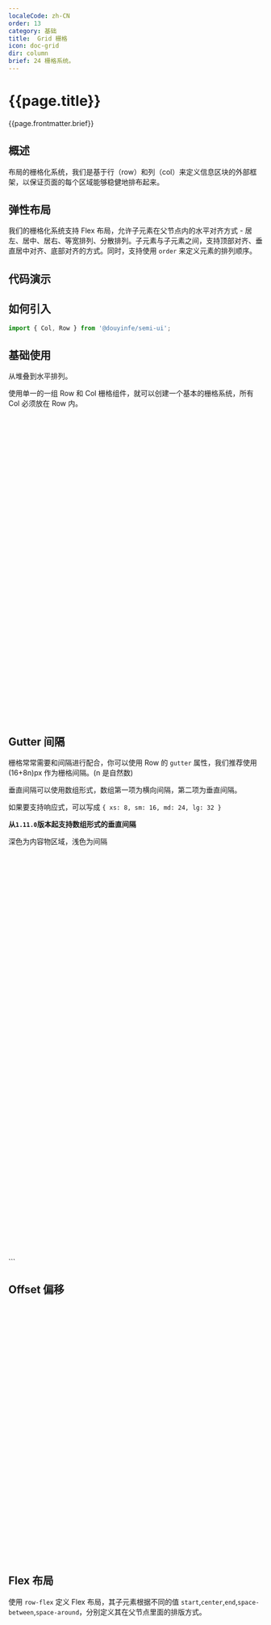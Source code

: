```yaml
---
localeCode: zh-CN
order: 13
category: 基础
title:  Grid 栅格
icon: doc-grid
dir: column
brief: 24 栅格系统。
---
```

<script setup>
import { useData } from 'vitepress';
import LiveCode from '../../../LiveCode.vue';
import DesignToken from '../../../DesignToken.vue';


const modules = import.meta.glob('./demo/*.vue', { query: '?raw', import: 'default', eager: true });
const { site, theme, page, frontmatter } = useData()
</script>
# {{page.title}}

{{page.frontmatter.brief}}

## 概述

布局的栅格化系统，我们是基于行（row）和列（col）来定义信息区块的外部框架，以保证页面的每个区域能够稳健地排布起来。

## 弹性布局

我们的栅格化系统支持 Flex 布局，允许子元素在父节点内的水平对齐方式 - 居左、居中、居右、等宽排列、分散排列。子元素与子元素之间，支持顶部对齐、垂直居中对齐、底部对齐的方式。同时，支持使用 `order` 来定义元素的排列顺序。

## 代码演示

## 如何引入

```jsx import
import { Col, Row } from '@douyinfe/semi-ui';
```

## 基础使用

从堆叠到水平排列。

使用单一的一组 Row 和 Col 栅格组件，就可以创建一个基本的栅格系统，所有 Col 必须放在 Row 内。

<div style="width: 100%;height: 600px;">
<LiveCode layout="vertical" :files="{'src/GridBase.vue':modules['./demo/GridBase.vue']}"/>
</div>

## Gutter 间隔

栅格常常需要和间隔进行配合，你可以使用 Row 的 `gutter` 属性，我们推荐使用 (16+8n)px 作为栅格间隔。(n 是自然数)

垂直间隔可以使用数组形式，数组第一项为横向间隔，第二项为垂直间隔。  

如果要支持响应式，可以写成 `{ xs: 8, sm: 16, md: 24, lg: 32 }`  

**从`1.11.0`版本起支持数组形式的垂直间隔**

深色为内容物区域，浅色为间隔

<div style="width: 100%;height: 800px;">
<LiveCode layout="vertical" :files="{'src/GutterInterval.vue':modules['./demo/GutterInterval.vue']}"/>
</div>
```

## Offset 偏移


<div style="width: 100%;height: 500px;">
<LiveCode layout="vertical" :files="{'src/Offset.vue':modules['./demo/Offset.vue']}"/>
</div>

## Flex 布局

使用 `row-flex` 定义 Flex 布局，其子元素根据不同的值 `start`,`center`,`end`,`space-between`,`space-around`，分别定义其在父节点里面的排版方式。


<div style="width: 100%;height: 1000px;">
<LiveCode layout="vertical" :files="{'src/Flex.vue':modules['./demo/Flex.vue']}"/>
</div>

## Flex 子元素垂直对齐

<div style="width: 100%;height: 500px;">
<LiveCode layout="vertical" :files="{'src/FlexJustify.vue':modules['./demo/FlexJustify.vue']}"/>
</div>

## Flex 元素排序

通过 Flex 布局的 Order 来改变元素的排序。

<div style="width: 100%;height: 500px;">
<LiveCode layout="vertical" :files="{'src/FlexOder.vue':modules['./demo/FlexOder.vue']}"/>
</div>

## 响应式

参照 Bootstrap 的 响应式设计，预设六个响应尺寸：`xs`, `sm`, `md`, `lg`, `xl`, `xxl`。

<div style="width: 100%;height: 500px;">
<LiveCode layout="vertical" :files="{'src/FlexReact.vue':modules['./demo/FlexReact.vue']}"/>
</div>

## API 参考

## Row

| 属性  | 说明  | 类型  | 默认值  |
| -- | -- | -- | -- |
| align   | flex 布局下的垂直对齐方式：`top` `middle` `bottom`  | string  | |
| className | 类名 | string| |
| gutter  | 栅格间隔，可以写成像素值或支持响应式的对象写法 `{ xs: 8, sm: 16, md: 24}`<br />**从1.11.0版本起支持垂直间隔**  | number\|object\|Array<number\|object> | |
| justify | flex 布局下的水平排列方式：`start` `end` `center` `space-around` `space-between` | string  | `start` |
| style | 自定义样式 | CSSProperties | |
| type  | 布局模式，可选 `flex`，[现代浏览器](http://caniuse.com/#search=flex) 下有效  | string   |  |

## Col

| 属性   | 说明  | 类型 | 默认值 |
| ---- | ----| ---- | ---- |
| lg     | `≥992px` 响应式栅格，可为栅格数或对象配置  | number\|object | - |
| md     | `≥768px` 响应式栅格，可为栅格数或对象配置  | number\|object | - |
| offset | 栅格左侧的间隔格数，间隔内不可以有栅格 | number | 0 |
| order  | 栅格顺序，`flex` 布局模式下有效  | number | 0 |
| pull   | 栅格向左移动格数 | number | 0 |
| push   | 栅格向右移动格数 | number | 0 |
| sm     | `≥575px` 响应式栅格，可为栅格数或对象配置  | number\|object | - |
| span   | 栅格占位格数，为 0 时相当于 `display: none` | number | -      |
| xl     | `≥1200px` 响应式栅格，可为栅格数或对象配置 | number\|object | - |
| xs     | `<576px` 响应式栅格，可为栅格数或对象配置  | number\|object | - |
| xxl    | `≥1600px` 响应式栅格，可为栅格数或对象配置 | number\|object | - |

## 设计变量

<DesignToken :title="page.title"/>
